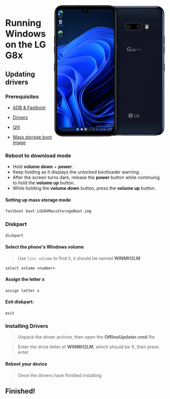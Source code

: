 <img align="right" src="https://github.com/Icesito68/Port-Windows-11-Lg-G8x/blob/Lg-G8x/mh2lm.png" width="350" alt="Windows 11 Running On To LG G8x">

# Running Windows on the LG G8x

## Updating drivers

### Prerequisites
- [ADB & Fastboot](https://developer.android.com/studio/releases/platform-tools)
  
- [Drivers](https://github.com/Icesito68/Port-Windows-11-Lge-devices/releases/tag/Drivers)

- [Qfil](https://github.com/Icesito68/Port-Windows-11-Lge-devices/releases/tag/Qfil)

- [Mass storage boot image](https://github.com/Icesito68/Port-Windows-11-Lge-devices/releases/download/Files/LGG8XMassStorageBoot.img)

### Reboot to download mode
- Hold **volume down** + **power**.
- Keep holding as it displays the unlocked bootloader warning.
- After the screen turns dark, release the **power** button while continuing to hold the **volume up** button.
- While holding the **volume down** button, press the **volume up** button.

#### Setting up mass storage mode
```cmd
fastboot boot LGG8XMassStorageBoot.img
```

### Diskpart
```cmd
diskpart
```

#### Select the phone's Windows volume
> Use `list volume` to find it, it should be named **WINMH2LM**
```diskpart
select volume <number>
```

#### Assign the letter x
```diskpart
assign letter x
```

#### Exit diskpart:
```diskpart
exit
```

### Installing Drivers
> Unpack the driver archive, then open the **OfflineUpdater.cmd** file

> Enter the drive letter of **WINMH2LM**, which should be X, then press enter

#### Reboot your device
> Once the drivers have finished installing

## Finished!

















